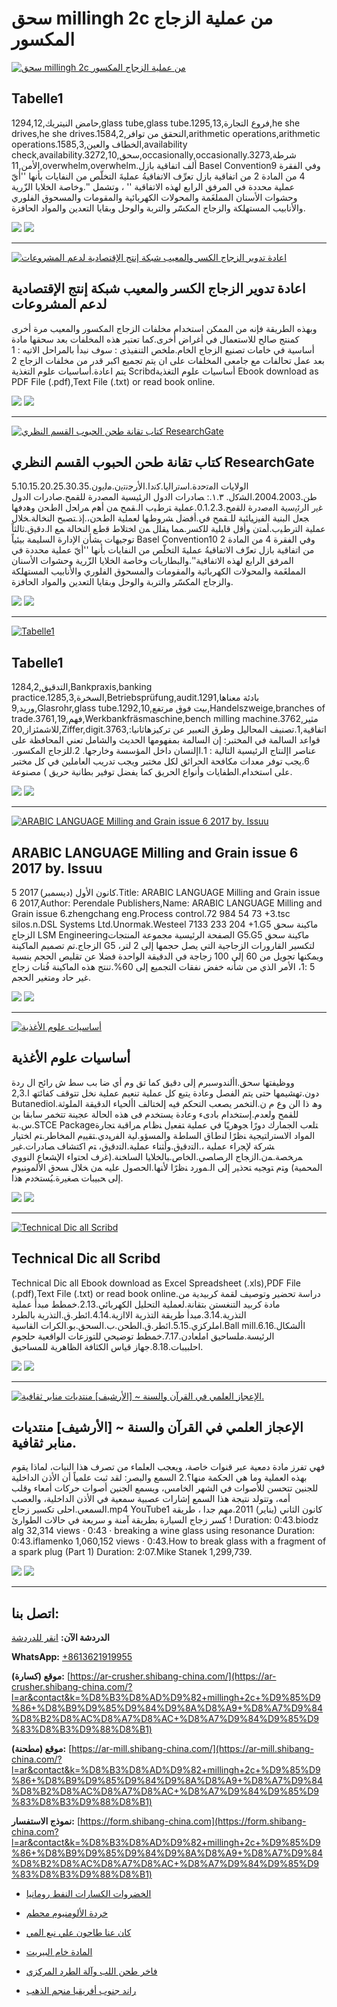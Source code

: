 # سحق millingh 2c من عملية الزجاج المكسور

<a href="https://swt.shibang-china.com/?l=ar&img&k=%D8%B3%D8%AD%D9%82+millingh+2c+%D9%85%D9%86+%D8%B9%D9%85%D9%84%D9%8A%D8%A9+%D8%A7%D9%84%D8%B2%D8%AC%D8%A7%D8%AC+%D8%A7%D9%84%D9%85%D9%83%D8%B3%D9%88%D8%B1" target="_blank">![سحق millingh 2c من عملية الزجاج المكسور](http://static.shibang-china.com/all-800x300/441.jpg)</a>

## Tabelle1
1294,حامض النيتريك,12,glass tube,glass tube.1295,فروع التجارة,13,he she drives,he she drives.1584,التحقق من توافر,2,arithmetic operations,arithmetic operations.1585,الخطاف والعين,3,availability check,availability.3272,سحق,10,occasionally,occasionally.3273,شرطة الأمن,11,overwhelm,overwhelm.ألف اتفاقية بازل Basel Convention9 وفي الفقرة 4 من المادة 2 من اتفاقية بازل تعرِّف الاتفاقيةُ عمليةَ التخلّص من النفايات بأنها &#39;&#39;أيّ عملية محددة في المرفق الرابع لهذه الاتفاقية &#39;&#39; ، وتشمل &#39;&#39;.وخاصة الخلايا الزّرية وحشوات الأسنان المملغَمة والمحولات الكهربائية والمقومات والمسحوق الفلوري والأنابيب المستهلكة والزجاج المكسّر والتربة والوحل وبقايا التعدين والمواد الحافزة.


<a href="https://whatsapp.shibangsoft.com/WhatsApp.php" target="_blank" title="WhatsApp">![](http://static.shibang-china.com/icon/whatsapp.png)</a> <a href="https://swt.shibang-china.com/?l=ar&icon&k=%D8%B3%D8%AD%D9%82+millingh+2c+%D9%85%D9%86+%D8%B9%D9%85%D9%84%D9%8A%D8%A9+%D8%A7%D9%84%D8%B2%D8%AC%D8%A7%D8%AC+%D8%A7%D9%84%D9%85%D9%83%D8%B3%D9%88%D8%B1" target="_blank">![](http://static.shibang-china.com/icon/chat-ar.png)</a>

---

<a href="https://swt.shibang-china.com/?l=ar&img&k=%D8%B3%D8%AD%D9%82+millingh+2c+%D9%85%D9%86+%D8%B9%D9%85%D9%84%D9%8A%D8%A9+%D8%A7%D9%84%D8%B2%D8%AC%D8%A7%D8%AC+%D8%A7%D9%84%D9%85%D9%83%D8%B3%D9%88%D8%B1" target="_blank">![اعادة تدوير الزجاج الكسر والمعيب شبكة إنتج الإقتصادية لدعم المشروعات](http://static.shibang-china.com/all-800x300/268.jpg)</a>

## اعادة تدوير الزجاج الكسر والمعيب شبكة إنتج الإقتصادية لدعم المشروعات
وبهذه الطريقة فإنه من الممكن استخدام مخلفات الزجاج المكسور والمعيب مرة أخرى كمنتج صالح للاستعمال في أغراض أخرى.كما تعتبر هذه المخلفات بعد سحقها مادة أساسية في خامات تصنيع الزجاج الخام.ملخص التنفيذى : سوف نبدأ بالمراحل الاتيه : 1 بعد عمل تحالفات مع جامعى المخلفات على ان يتم تجميع اكبر قدر من مخلفات الزجاج 2 يتم اعادة.أساسيات علوم التغذية Scribdأساسيات علوم التغذية Ebook download as PDF File (.pdf),Text File (.txt) or read book online.


<a href="https://whatsapp.shibangsoft.com/WhatsApp.php" target="_blank" title="WhatsApp">![](http://static.shibang-china.com/icon/whatsapp.png)</a> <a href="https://swt.shibang-china.com/?l=ar&icon&k=%D8%B3%D8%AD%D9%82+millingh+2c+%D9%85%D9%86+%D8%B9%D9%85%D9%84%D9%8A%D8%A9+%D8%A7%D9%84%D8%B2%D8%AC%D8%A7%D8%AC+%D8%A7%D9%84%D9%85%D9%83%D8%B3%D9%88%D8%B1" target="_blank">![](http://static.shibang-china.com/icon/chat-ar.png)</a>

---

<a href="https://swt.shibang-china.com/?l=ar&img&k=%D8%B3%D8%AD%D9%82+millingh+2c+%D9%85%D9%86+%D8%B9%D9%85%D9%84%D9%8A%D8%A9+%D8%A7%D9%84%D8%B2%D8%AC%D8%A7%D8%AC+%D8%A7%D9%84%D9%85%D9%83%D8%B3%D9%88%D8%B1" target="_blank">![كتاب تقانة طحن الحبوب القسم النظري ResearchGate](http://static.shibang-china.com/all-800x300/802.jpg)</a>

## كتاب تقانة طحن الحبوب القسم النظري ResearchGate
5.10.15.20.25.30.35.اﻟوﻻﯾﺎت اﻟﻣﺗﺣدة.اﺳﺗراﻟﯾﺎ.ﮐﻧدا.اﻷرﺟﻧﺗﯾن.ﻣﻟﯾون طن.2004.2003.اﻟﺸﻛﻝ. ١.٣.: ﺼﺎدرات اﻟدوﻝ اﻟرﺌﻴﺴﻴﺔ اﻟﻤﺼدرة ﻟﻠﻘﻤﺢ.ﺻﺎدرات اﻟدول ﻏﯾر اﻟرﺋﯾﺳﯾﺔ اﻟﻣﺻدرة ﻟﻟﻘﻣﺢ.0.1.2.3.ﻋﻤﻠﻴﺔ ﺘرطﻴب اﻟ.ﻘﻤﺢ ﻤن أﻫم ﻤراﺤﻝ اﻟطﺤن وﻫدﻓﻬﺎ ﺠﻌﻝ اﻟﺒﻨﻴﺔ اﻟﻔﻴزﻴﺎﺌﻴﺔ ﻟﻠ.ﻘﻤﺢ ﻓﻲ.أﻓﻀﻝ ﺸروطﻬﺎ ﻟﻌﻤﻠﻴﺔ اﻟطﺤن،.إذ.ﺘﺼﺒﺢ اﻟﻨﺨﺎﻟﺔ.ﺨﻼﻝ ﻋﻤﻠﻴﺔ اﻟﺘرطﻴب.أﻤﺘن وأﻗﻝ ﻗﺎﺒﻠﻴﺔ ﻟﻠﻛﺴر.ﻤﻤﺎ ﻴﻘﻠﻝ ﻤن اﺨﺘﻼط ﻗطﻊ اﻟﻨﺨﺎﻟﺔ ﻤﻊ اﻟ.دﻗﻴق.ثالثاً توجيهات بشأن الإدارة السليمة بيئياً Basel Convention10 وفي الفقرة 4 من المادة 2 من اتفاقية بازل تعرِّف الاتفاقيةُ عمليةَ التخلّص من النفايات بأنها &#39;&#39;أيّ عملية محددة في المرفق الرابع لهذه الاتفاقية&#39;&#39;.والبطاريات وخاصة الخلايا الزّرية وحشوات الأسنان المملغَمة والمحولات الكهربائية والمقومات والمسحوق الفلوري والأنابيب المستهلكة والزجاج المكسّر والتربة والوحل وبقايا التعدين والمواد الحافزة.


<a href="https://whatsapp.shibangsoft.com/WhatsApp.php" target="_blank" title="WhatsApp">![](http://static.shibang-china.com/icon/whatsapp.png)</a> <a href="https://swt.shibang-china.com/?l=ar&icon&k=%D8%B3%D8%AD%D9%82+millingh+2c+%D9%85%D9%86+%D8%B9%D9%85%D9%84%D9%8A%D8%A9+%D8%A7%D9%84%D8%B2%D8%AC%D8%A7%D8%AC+%D8%A7%D9%84%D9%85%D9%83%D8%B3%D9%88%D8%B1" target="_blank">![](http://static.shibang-china.com/icon/chat-ar.png)</a>

---

<a href="https://swt.shibang-china.com/?l=ar&img&k=%D8%B3%D8%AD%D9%82+millingh+2c+%D9%85%D9%86+%D8%B9%D9%85%D9%84%D9%8A%D8%A9+%D8%A7%D9%84%D8%B2%D8%AC%D8%A7%D8%AC+%D8%A7%D9%84%D9%85%D9%83%D8%B3%D9%88%D8%B1" target="_blank">![Tabelle1](http://static.shibang-china.com/all-800x300/616.jpg)</a>

## Tabelle1
1284,التدقيق,2,Bankpraxis,banking practice.1285,السخرة,3,Betriebsprüfung,audit.1291,بادئة معناها وريد,9,Glasrohr,glass tube.1292,بيت فوق مرتفع,10,Handelszweige,branches of trade.3761,فهم,19,Werkbankfräsmaschine,bench milling machine.3762,مثير للاشمئزاز,20,Ziffer,digit.3763,اتفاقية,1.تصنيف المحاليل وطرق التعبير عن تركيزهاثانيا: قواعد السالمة في المختبر: إن السالمة بمفهومها الحديث والشامل تعني المحافظة على عناصر اإلنتاج الرئيسية التالية : 1.اإلنسان داخل المؤسسة وخارجها. 2.للزجاج المكسور. 6.يجب توفر معدات مكافحة الحرائق لكل مختبر ويجب تدريب العاملين في كل مختبر على استخدام.الطفايات وأنواع الحريق كما يفضل توفير بطانية حريق ) مصنوعة.


<a href="https://whatsapp.shibangsoft.com/WhatsApp.php" target="_blank" title="WhatsApp">![](http://static.shibang-china.com/icon/whatsapp.png)</a> <a href="https://swt.shibang-china.com/?l=ar&icon&k=%D8%B3%D8%AD%D9%82+millingh+2c+%D9%85%D9%86+%D8%B9%D9%85%D9%84%D9%8A%D8%A9+%D8%A7%D9%84%D8%B2%D8%AC%D8%A7%D8%AC+%D8%A7%D9%84%D9%85%D9%83%D8%B3%D9%88%D8%B1" target="_blank">![](http://static.shibang-china.com/icon/chat-ar.png)</a>

---

<a href="https://swt.shibang-china.com/?l=ar&img&k=%D8%B3%D8%AD%D9%82+millingh+2c+%D9%85%D9%86+%D8%B9%D9%85%D9%84%D9%8A%D8%A9+%D8%A7%D9%84%D8%B2%D8%AC%D8%A7%D8%AC+%D8%A7%D9%84%D9%85%D9%83%D8%B3%D9%88%D8%B1" target="_blank">![ARABIC LANGUAGE Milling and Grain issue 6 2017 by. Issuu](http://static.shibang-china.com/all-800x300/215.jpg)</a>

## ARABIC LANGUAGE Milling and Grain issue 6 2017 by. Issuu
5 كانون الأول (ديسمبر) 2017.Title: ARABIC LANGUAGE Milling and Grain issue 6 2017,Author: Perendale Publishers,Name: ARABIC LANGUAGE Milling and Grain issue 6.zhengchang eng.Process control.72 984 54 73 +3.tsc silos.n.DSL Systems Ltd.Unormak.Westeel 7133 233 204 +1.G5 ماكينة سحق الزجاج LSM Engineeringالصفحة الرئيسية مجموعة المنتجات G5.G5 ماكينة سحق الزجاج.تم تصميم الماكينة G5 لتكسير القارورات الزجاجية التي يصل حجمها إلى 2 لتر، ويمكنها تحويل من 60 إلى 100 زجاجة في الدقيقة الواحدة فضلا عن تقليص الحجم بنسبة 5 :1، الأمر الذي من شأنه خفض نفقات التجميع إلى 60%.تنتج هذه الماكينة فُتات زجاج غير حاد ومتغير الحجم.


<a href="https://whatsapp.shibangsoft.com/WhatsApp.php" target="_blank" title="WhatsApp">![](http://static.shibang-china.com/icon/whatsapp.png)</a> <a href="https://swt.shibang-china.com/?l=ar&icon&k=%D8%B3%D8%AD%D9%82+millingh+2c+%D9%85%D9%86+%D8%B9%D9%85%D9%84%D9%8A%D8%A9+%D8%A7%D9%84%D8%B2%D8%AC%D8%A7%D8%AC+%D8%A7%D9%84%D9%85%D9%83%D8%B3%D9%88%D8%B1" target="_blank">![](http://static.shibang-china.com/icon/chat-ar.png)</a>

---

<a href="https://swt.shibang-china.com/?l=ar&img&k=%D8%B3%D8%AD%D9%82+millingh+2c+%D9%85%D9%86+%D8%B9%D9%85%D9%84%D9%8A%D8%A9+%D8%A7%D9%84%D8%B2%D8%AC%D8%A7%D8%AC+%D8%A7%D9%84%D9%85%D9%83%D8%B3%D9%88%D8%B1" target="_blank">![أساسيات علوم الأغذية](http://static.shibang-china.com/all-800x300/1188.jpg)</a>

## أساسيات علوم الأغذية
ووظيفتھا سحق.األندوسبرم إلى دقيق كما تق وم أي ضا بب سط ش رائح ال ردة دون.تھشيمھا حتى يتم الفصل وعادة يتبع كل عملية تنعيم عملية نخل تتوقف كفائتھ ا.2,3 Butanediol.وھ ذا الن وع م ن.التخمر يصعب التحكم فيه إلختالف األحياء الدقيقة الملوثة للقمح ولعدم.إستخدام بادىء وعادة يستخدم فى ھذه الحالة عجينة تتخمر سابقا بن س.بة.STCE Packageﺘﻠﻌب اﻟﺠﻤﺎرك دورًا ﺠوﻫرﻴًﺎ ﻓﻲ ﻋﻤﻠﻴﺔ ﺘﻔﻌﻴﻝ ﻨظﺎم ﻤراﻗﺒﺔ ﺘﺠﺎرة اﻟﻤواد اﻻﺴﺘراﺘﻴﺠﻴﺔ ﻨظرًا ﻟﻨطﺎق اﻟﺴﻠطﺔ واﻟﻤﺴؤو.ﻟﻴﺔ اﻟﻔرﻴدي.ﺘﻘﻴﻴم اﻟﻤﺨﺎطر.ﺘم اﺨﺘﻴﺎر ﺸرﻛﺔ ﻹﺠراء ﻋﻤﻠﻴﺔ ،.اﻟﺘدﻗﻴق.وأﺜﻨﺎء ﻋﻤﻠﻴﺔ.اﻟﺘدﻗﻴق، ﺘم اﻛﺘﺸﺎف ﺼﺎدرات.ﻏﻴر ﻤرﺨﺼﺔ.ﻤن.اﻟزﺠﺎج اﻟرﺼﺎﺼﻲ.اﻟﺨﺎص.ﺒﺎﻟﺨﻼﻴﺎ اﻟﺴﺎﺨﻨﺔ.(ﻏرف اﺤﺘواء اﻹﺸﻌﺎع اﻟﻨووي اﻟﻤﺤﻤﻴﺔ) وﺘم ﺘوﺠﻴﻪ ﺘﺤذﻴر إﻟﻰ اﻟ.ﻤورد ﻨظرًا ﻷﻨﻬﺎ.اﻟﺤﺼوﻝ ﻋﻠﻴﻪ ﻤن ﺨﻼﻝ ﺴﺤق اﻷﻟﻤوﻨﻴوم إﻟﻰ ﺤﺒﻴﺒﺎت ﺼﻐﻴرة.ﻴُﺴﺘﺨدم ﻫذا.


<a href="https://whatsapp.shibangsoft.com/WhatsApp.php" target="_blank" title="WhatsApp">![](http://static.shibang-china.com/icon/whatsapp.png)</a> <a href="https://swt.shibang-china.com/?l=ar&icon&k=%D8%B3%D8%AD%D9%82+millingh+2c+%D9%85%D9%86+%D8%B9%D9%85%D9%84%D9%8A%D8%A9+%D8%A7%D9%84%D8%B2%D8%AC%D8%A7%D8%AC+%D8%A7%D9%84%D9%85%D9%83%D8%B3%D9%88%D8%B1" target="_blank">![](http://static.shibang-china.com/icon/chat-ar.png)</a>

---

<a href="https://swt.shibang-china.com/?l=ar&img&k=%D8%B3%D8%AD%D9%82+millingh+2c+%D9%85%D9%86+%D8%B9%D9%85%D9%84%D9%8A%D8%A9+%D8%A7%D9%84%D8%B2%D8%AC%D8%A7%D8%AC+%D8%A7%D9%84%D9%85%D9%83%D8%B3%D9%88%D8%B1" target="_blank">![Technical Dic all Scribd](http://static.shibang-china.com/all-800x300/236.jpg)</a>

## Technical Dic all Scribd
Technical Dic all Ebook download as Excel Spreadsheet (.xls),PDF File (.pdf),Text File (.txt) or read book online.دراسة تحضير وتوصيف لقمة كربيدية من مادة كربيد التنغستن بتقانة.لعملية التحليل الكهربائي.2.13.خمطط مبدأ عملية التذرية.3.14.مبدأ طريقة التذرية الاازية.4.14.ائطر.ق.التذرية بالطرد املركزي.5.15.ائطر.ق.الطحن.ب.السحق.بو.الكرات القاسية.Ball mill.6.16.األشكال الرئيسة.ملساحيق املعادن.7.17.خمطط توضيحي للتوزعات الواقعية حلجوم احلبيبات.8.18.جهاز قياس الكثافة الظاهرية للمساحيق.


<a href="https://whatsapp.shibangsoft.com/WhatsApp.php" target="_blank" title="WhatsApp">![](http://static.shibang-china.com/icon/whatsapp.png)</a> <a href="https://swt.shibang-china.com/?l=ar&icon&k=%D8%B3%D8%AD%D9%82+millingh+2c+%D9%85%D9%86+%D8%B9%D9%85%D9%84%D9%8A%D8%A9+%D8%A7%D9%84%D8%B2%D8%AC%D8%A7%D8%AC+%D8%A7%D9%84%D9%85%D9%83%D8%B3%D9%88%D8%B1" target="_blank">![](http://static.shibang-china.com/icon/chat-ar.png)</a>

---

<a href="https://swt.shibang-china.com/?l=ar&img&k=%D8%B3%D8%AD%D9%82+millingh+2c+%D9%85%D9%86+%D8%B9%D9%85%D9%84%D9%8A%D8%A9+%D8%A7%D9%84%D8%B2%D8%AC%D8%A7%D8%AC+%D8%A7%D9%84%D9%85%D9%83%D8%B3%D9%88%D8%B1" target="_blank">![الإعجاز العلمي في القرآن والسنة ~ [الأرشيف] منتديات منابر ثقافية.](http://static.shibang-china.com/all-800x300/1390.jpg)</a>

## الإعجاز العلمي في القرآن والسنة ~ [الأرشيف] منتديات منابر ثقافية.
فهي تفرز مادة دمعية عبر قنوات خاصة، ويعجب العلماء من تصرف هذا النبات، لماذا يقوم بهذه العملية وما هي الحكمة منها؟.2 السمع والبصر: لقد ثبت علمياً أن الأذن الداخلية للجنين تتحسن للأصوات في الشهر الخامس، ويسمع الجنين أصوات حركات أمعاء وقلب أمه، وتتولد نتيجة هذا السمع إشارات عصبية سمعية في الأذن الداخلية، والعصب السمعي.احلى تكسير زجاج.mp4 YouTube1 كانون الثاني (يناير) 2011.مهم جدا ، طريقة كسر زجاج السيارة بطريقة آمنة و سريعة في حالات الطوارئ ! Duration: 0:43.biodz alg 32,314 views &middot; 0:43 &middot; breaking a wine glass using resonance Duration: 0:43.iflamenko 1,060,152 views &middot; 0:43.How to break glass with a fragment of a spark plug (Part 1) Duration: 2:07.Mike Stanek 1,299,739.


<a href="https://whatsapp.shibangsoft.com/WhatsApp.php" target="_blank" title="WhatsApp">![](http://static.shibang-china.com/icon/whatsapp.png)</a> <a href="https://swt.shibang-china.com/?l=ar&icon&k=%D8%B3%D8%AD%D9%82+millingh+2c+%D9%85%D9%86+%D8%B9%D9%85%D9%84%D9%8A%D8%A9+%D8%A7%D9%84%D8%B2%D8%AC%D8%A7%D8%AC+%D8%A7%D9%84%D9%85%D9%83%D8%B3%D9%88%D8%B1" target="_blank">![](http://static.shibang-china.com/icon/chat-ar.png)</a>

---
## اتصل بنا:

**الدردشة الآن:** [انقر للدردشة](https://swt.shibang-china.com?l=ar&contact&k=%D8%B3%D8%AD%D9%82+millingh+2c+%D9%85%D9%86+%D8%B9%D9%85%D9%84%D9%8A%D8%A9+%D8%A7%D9%84%D8%B2%D8%AC%D8%A7%D8%AC+%D8%A7%D9%84%D9%85%D9%83%D8%B3%D9%88%D8%B1)

**WhatsApp:**  [+8613621919955](https://whatsapp.shibangsoft.com/WhatsApp.php)

**موقع (كسارة):** [https://ar-crusher.shibang-china.com/](https://ar-crusher.shibang-china.com/?l=ar&contact&k=%D8%B3%D8%AD%D9%82+millingh+2c+%D9%85%D9%86+%D8%B9%D9%85%D9%84%D9%8A%D8%A9+%D8%A7%D9%84%D8%B2%D8%AC%D8%A7%D8%AC+%D8%A7%D9%84%D9%85%D9%83%D8%B3%D9%88%D8%B1)

**موقع (مطحنة):** [https://ar-mill.shibang-china.com/](https://ar-mill.shibang-china.com/?l=ar&contact&k=%D8%B3%D8%AD%D9%82+millingh+2c+%D9%85%D9%86+%D8%B9%D9%85%D9%84%D9%8A%D8%A9+%D8%A7%D9%84%D8%B2%D8%AC%D8%A7%D8%AC+%D8%A7%D9%84%D9%85%D9%83%D8%B3%D9%88%D8%B1)

**نموذج الاستفسار:** [https://form.shibang-china.com](https://form.shibang-china.com?l=ar&contact&k=%D8%B3%D8%AD%D9%82+millingh+2c+%D9%85%D9%86+%D8%B9%D9%85%D9%84%D9%8A%D8%A9+%D8%A7%D9%84%D8%B2%D8%AC%D8%A7%D8%AC+%D8%A7%D9%84%D9%85%D9%83%D8%B3%D9%88%D8%B1)

* [الخضروات الكسارات النفط رومانيا](../25/%D8%A7%D9%84%D8%AE%D8%B6%D8%B1%D9%88%D8%A7%D8%AA%20%D8%A7%D9%84%D9%83%D8%B3%D8%A7%D8%B1%D8%A7%D8%AA%20%D8%A7%D9%84%D9%86%D9%81%D8%B7%20%D8%B1%D9%88%D9%85%D8%A7%D9%86%D9%8A%D8%A7.md)

* [خردة الألومنيوم محطم](../25/%D8%AE%D8%B1%D8%AF%D8%A9%20%D8%A7%D9%84%D8%A3%D9%84%D9%88%D9%85%D9%86%D9%8A%D9%88%D9%85%20%D9%85%D8%AD%D8%B7%D9%85.md)

* [كان عنا طاحون علي نبع المي](../22/%D9%83%D8%A7%D9%86%20%D8%B9%D9%86%D8%A7%20%D8%B7%D8%A7%D8%AD%D9%88%D9%86%20%D8%B9%D9%84%D9%8A%20%D9%86%D8%A8%D8%B9%20%D8%A7%D9%84%D9%85%D9%8A.md)

* [المادة خام البيريت](../25/%D8%A7%D9%84%D9%85%D8%A7%D8%AF%D8%A9%20%D8%AE%D8%A7%D9%85%20%D8%A7%D9%84%D8%A8%D9%8A%D8%B1%D9%8A%D8%AA.md)

* [فاخر طحن اللب وآلة الطرد المركزي](../24/%D9%81%D8%A7%D8%AE%D8%B1%20%D8%B7%D8%AD%D9%86%20%D8%A7%D9%84%D9%84%D8%A8%20%D9%88%D8%A2%D9%84%D8%A9%20%D8%A7%D9%84%D8%B7%D8%B1%D8%AF%20%D8%A7%D9%84%D9%85%D8%B1%D9%83%D8%B2%D9%8A.md)

* [راند جنوب أفريقيا منجم الذهب](../21/%D8%B1%D8%A7%D9%86%D8%AF%20%D8%AC%D9%86%D9%88%D8%A8%20%D8%A3%D9%81%D8%B1%D9%8A%D9%82%D9%8A%D8%A7%20%D9%85%D9%86%D8%AC%D9%85%20%D8%A7%D9%84%D8%B0%D9%87%D8%A8.md)